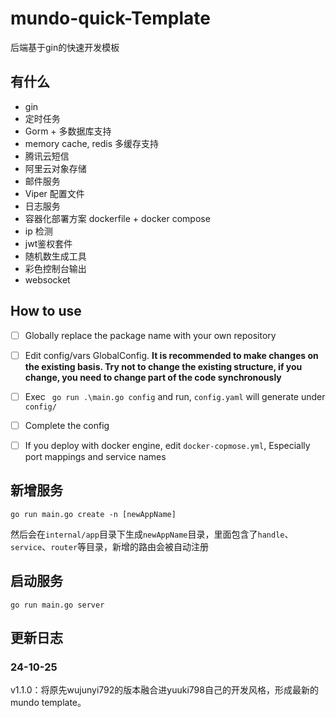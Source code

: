 # mundo-quick-Template

后端基于gin的快速开发模板

## 

## 有什么
- gin
- 定时任务
- Gorm + 多数据库支持
- memory cache, redis 多缓存支持
- 腾讯云短信
- 阿里云对象存储
- 邮件服务
- Viper 配置文件
- 日志服务
- 容器化部署方案 dockerfile + docker compose
- ip 检测
- jwt鉴权套件
- 随机数生成工具
- 彩色控制台输出
- websocket

## How to use
- [ ] Globally replace the package name with your own repository
- [ ] Edit config/vars GlobalConfig. **It is recommended to make changes on the existing basis. Try not to change the existing structure, if you change, you need to change part of the code synchronously**
- [ ] Exec ` go run .\main.go config` and run, `config.yaml` will generate under `config/`
- [ ] Complete the config
- [ ] If you deploy with docker engine, edit `docker-copmose.yml`, Especially port mappings and service names


## 新增服务
```shell
go run main.go create -n [newAppName]
```
然后会在`internal/app`目录下生成`newAppName`目录，里面包含了`handle`、`service`、`router`等目录，新增的路由会被自动注册

## 启动服务
```shell
go run main.go server
```

## 更新日志

### 24-10-25 

v1.1.0：将原先wujunyi792的版本融合进yuuki798自己的开发风格，形成最新的mundo template。
